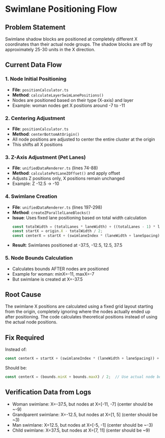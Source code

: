 # Swimlane Positioning Flow

## Problem Statement
Swimlane shadow blocks are positioned at completely different X coordinates than their actual node groups. The shadow blocks are off by approximately 25-30 units in the X direction.

## Current Data Flow

### 1. Node Initial Positioning
- **File**: `positionCalculator.ts`
- **Method**: `calculateLayerSwimLanePositions()`
- Nodes are positioned based on their type (X-axis) and layer
- Example: woman nodes get X positions around -7 to -11

### 2. Centering Adjustment
- **File**: `positionCalculator.ts`
- **Method**: `centerBottomAtOrigin()`
- All node positions are adjusted to center the entire cluster at the origin
- This shifts all X positions

### 3. Z-Axis Adjustment (Pet Lanes)
- **File**: `unifiedDataRenderer.ts` (lines 74-88)
- **Method**: `calculatePetLaneZOffset()` and apply offset
- Adjusts Z positions only, X positions remain unchanged
- Example: Z -12.5 → -10

### 4. Swimlane Creation
- **File**: `unifiedDataRenderer.ts` (lines 197-298)
- **Method**: `createZParallelLaneBlocks()`
- **Issue**: Uses fixed lane positioning based on total width calculation
  ```typescript
  const totalWidth = (totalLanes * laneWidth) + ((totalLanes - 1) * laneSpacing);
  const startX = origin.X - totalWidth / 2;
  const centerX = startX + (swimlaneIndex * (laneWidth + laneSpacing)) + laneWidth / 2;
  ```
- **Result**: Swimlanes positioned at -37.5, -12.5, 12.5, 37.5

### 5. Node Bounds Calculation
- Calculates bounds AFTER nodes are positioned
- Example for woman: minX=-11, maxX=-7
- But swimlane is created at X=-37.5

## Root Cause
The swimlane X positions are calculated using a fixed grid layout starting from the origin, completely ignoring where the nodes actually ended up after positioning. The code calculates theoretical positions instead of using the actual node positions.

## Fix Required
Instead of:
```typescript
const centerX = startX + (swimlaneIndex * (laneWidth + laneSpacing)) + laneWidth / 2;
```

Should be:
```typescript
const centerX = (bounds.minX + bounds.maxX) / 2;  // Use actual node bounds
```

## Verification Data from Logs
- Woman swimlane: X=-37.5, but nodes at X=[-11, -7] (center should be ~-9)
- Grandparent swimlane: X=-12.5, but nodes at X=[1, 5] (center should be ~3)
- Man swimlane: X=12.5, but nodes at X=[-5, -1] (center should be ~-3)
- Child swimlane: X=37.5, but nodes at X=[7, 11] (center should be ~9)